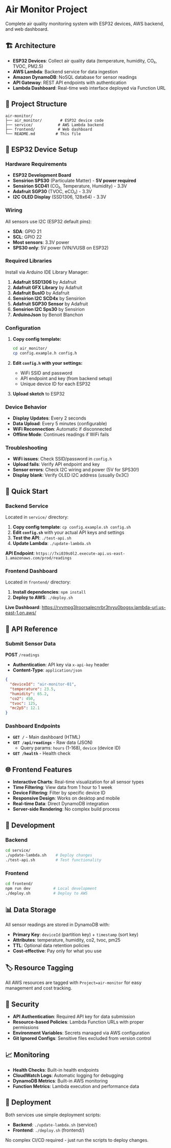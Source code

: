 # Air Monitor Project

Complete air quality monitoring system with ESP32 devices, AWS backend, and web dashboard.

## 🏗️ Architecture

- **ESP32 Devices**: Collect air quality data (temperature, humidity, CO₂, TVOC, PM2.5)
- **AWS Lambda**: Backend service for data ingestion
- **Amazon DynamoDB**: NoSQL database for sensor readings
- **API Gateway**: REST API endpoints with authentication
- **Lambda Dashboard**: Real-time web interface deployed via Function URL

## 📁 Project Structure

```
air-monitor/
├── air_monitor/        # ESP32 device code
├── service/           # AWS Lambda backend
├── frontend/          # Web dashboard
└── README.md         # This file
```

## 🔧 ESP32 Device Setup

### Hardware Requirements
- **ESP32 Development Board**
- **Sensirion SPS30** (Particulate Matter) - **5V power required**
- **Sensirion SCD41** (CO₂, Temperature, Humidity) - 3.3V
- **Adafruit SGP30** (TVOC, eCO₂) - 3.3V
- **I2C OLED Display** (SSD1306, 128x64) - 3.3V

### Wiring
All sensors use I2C (ESP32 default pins):
- **SDA**: GPIO 21
- **SCL**: GPIO 22
- **Most sensors**: 3.3V power
- **SPS30 only**: 5V power (VIN/VUSB on ESP32)

### Required Libraries
Install via Arduino IDE Library Manager:
1. **Adafruit SSD1306** by Adafruit
2. **Adafruit GFX Library** by Adafruit
3. **Adafruit BusIO** by Adafruit
4. **Sensirion I2C SCD4x** by Sensirion
5. **Adafruit SGP30 Sensor** by Adafruit
6. **Sensirion I2C Sps30** by Sensirion
7. **ArduinoJson** by Benoit Blanchon

### Configuration
1. **Copy config template:**
   ```bash
   cd air_monitor/
   cp config.example.h config.h
   ```

2. **Edit `config.h` with your settings:**
   - WiFi SSID and password
   - API endpoint and key (from backend setup)
   - Unique device ID for each ESP32

3. **Upload sketch** to ESP32

### Device Behavior
- **Display Updates**: Every 2 seconds
- **Data Upload**: Every 5 minutes (configurable)
- **WiFi Reconnection**: Automatic if disconnected
- **Offline Mode**: Continues readings if WiFi fails

### Troubleshooting
- **WiFi issues**: Check SSID/password in `config.h`
- **Upload fails**: Verify API endpoint and key
- **Sensor errors**: Check I2C wiring and power (5V for SPS30!)
- **Display blank**: Verify OLED I2C address (usually 0x3C)

## 🚀 Quick Start

### Backend Service

Located in `service/` directory:

1. **Copy config template**: `cp config.example.sh config.sh`
2. **Edit `config.sh`** with your actual API keys and settings
3. **Test the API**: `./test-api.sh`
4. **Update Lambda**: `./update-lambda.sh`

**API Endpoint**: `https://7xi039s0l2.execute-api.us-east-1.amazonaws.com/prod/readings`

### Frontend Dashboard

Located in `frontend/` directory:

1. **Install dependencies**: `npm install`
2. **Deploy to AWS**: `./deploy.sh`

**Live Dashboard**: https://rvvmpg3lroorsalecnrbr3tyyu0bogsv.lambda-url.us-east-1.on.aws/

## 📡 API Reference

### Submit Sensor Data
**POST** `/readings`
- **Authentication**: API key via `x-api-key` header
- **Content-Type**: `application/json`

```json
{
  "deviceId": "air-monitor-01",
  "temperature": 23.5,
  "humidity": 65.2,
  "co2": 450,
  "tvoc": 125,
  "mc2p5": 12.1
}
```

### Dashboard Endpoints
- **`GET /`** - Main dashboard (HTML)
- **`GET /api/readings`** - Raw data (JSON)
  - Query params: `hours` (1-168), `device` (device ID)
- **`GET /health`** - Health check

## 🌐 Frontend Features

- **Interactive Charts**: Real-time visualization for all sensor types
- **Time Filtering**: View data from 1 hour to 1 week
- **Device Filtering**: Filter by specific device ID
- **Responsive Design**: Works on desktop and mobile
- **Real-time Data**: Direct DynamoDB integration
- **Server-side Rendering**: No complex build process

## 🔧 Development

### Backend
```bash
cd service/
./update-lambda.sh    # Deploy changes
./test-api.sh         # Test functionality
```

### Frontend
```bash
cd frontend/
npm run dev          # Local development
./deploy.sh          # Deploy to AWS
```

## 📊 Data Storage

All sensor readings are stored in DynamoDB with:
- **Primary Key**: `deviceId` (partition key) + `timestamp` (sort key)
- **Attributes**: temperature, humidity, co2, tvoc, pm25
- **TTL**: Optional data retention policies
- **Cost-effective**: Pay only for what you use

## 🏷️ Resource Tagging

All AWS resources are tagged with `Project=air-monitor` for easy management and cost tracking.

## 🔐 Security

- **API Authentication**: Required API key for data submission
- **Resource-based Policies**: Lambda Function URLs with proper permissions
- **Environment Variables**: Secrets managed via AWS configuration
- **Git Ignored Configs**: Sensitive files excluded from version control

## 📈 Monitoring

- **Health Checks**: Built-in health endpoints
- **CloudWatch Logs**: Automatic logging for debugging
- **DynamoDB Metrics**: Built-in AWS monitoring
- **Function Metrics**: Lambda execution and performance data

## 🔄 Deployment

Both services use simple deployment scripts:
- **Backend**: `./update-lambda.sh` (service/)
- **Frontend**: `./deploy.sh` (frontend/)

No complex CI/CD required - just run the scripts to deploy changes.